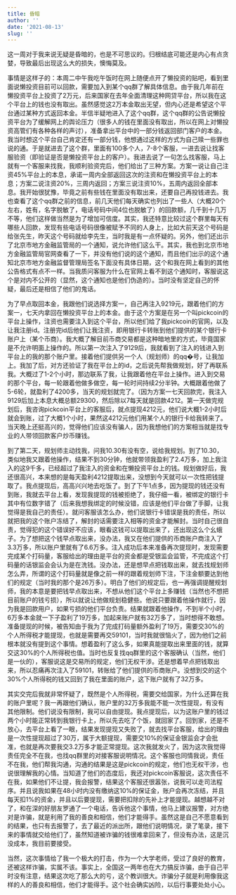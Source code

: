 ```yaml
---
title: 昏暗
author: ''
date: '2021-08-13'
slug: ''
---
```


这一周对于我来说无疑是昏暗的，也是不可思议的。归根结底可能还是内心有点贪婪，导致最后出现这么大的损失，懊悔莫及。

事情是这样子的：本周二中午我吃午饭时在网上随便点开了懒投资的贴吧，看到里面说懒投资目前可以回款，需要加入到某个qq群了解具体信息。由于我几年前在懒投资平台上投资了2万元，后来国家在去年全面清理这种网贷平台，所以我在这个平台上的钱也没有取出。虽然感觉这2万本金取出无望，但内心还是希望这个平台通过某种方式返回本金。半信半疑地进入了这个qq群，这个qq群的公告说懒投资平台为了缓解网上的舆论压力（很多人的钱在里面没有取出，所以在网上对懒投资高管们有各种各样的声讨），准备拿出平台中的一部分钱返回部门客户的本金。我当时想这个平台自己肯定还有一部分钱，他想通过这样的方式为自己赎一些罪也说的通。于是就进去了这个群，里面有100多个人，7-8个客服，一进去说让找客服验资（即验证是否是懒投资平台上的客户）。我进去说了一句怎么找客服，马上就有一个客服来找我，我顺利验资完后，他们给出了三种方案。方案一说让自己注资45%平台上的本息，承诺一周内全部返回这次的注资和在懒投资平台上的本息；方案二说注资20%，三周内返回；方案三说注资10%，五周内返回全部本息。我开始很犹豫，毕竟之前有些钱在里面没有取出来，还要自己再投钱进去。我也查看了这个qq群之前的信息，前几天他们每天确实也列出了一些人（大概20个左右，姓有，名字脱敏了，电话号码中间4位也脱敏了）的回款额，几千到十几万不等，他们这样做当然是为了增加可信度。其实，我还特意比较过这个群里每天有哪些人回款，发现有些电话号码很像被赋予不同的人身上，比如大前天这个号码是给张先生，昨天这个号码就给李先生，当时我是有一点怀疑的。另外，他们还出示了北京市地方金融监管局的一个通知，说允许他们这么干。其实，我也到北京市地方金融监管局官网查看了一下，并没有他们说的这个通知，而且他们出示的这个通知北京市地方金融监督管理局签名下面没有具体日期，这个和我在网上看到的其他公告格式有点不一样。当我质问客服为什么在官网上看不到这个通知时，客服说这个是对内不公开的（显然，这个通知也是他们伪造的）。当时没有坚定自己的怀疑，最后还是相信了他们的鬼话。

为了早点取回本金，我跟他们说选择方案一，自己再注入9219元，跟着他们的方案一，七天内拿回在懒投资平台上的本金。由于这个方案是在另一个叫pickcoin的平台上操作，注资也需要注入到这个平台，所以他们给了我pickcoin的官网，以及让我注册id。注册完id后他们让我注资，即用银行卡转账到他们提供的某个银行卡账户上（某个币商）。我大概了解目前币商交易都是这种暗地里的方式，毕竟国家是不允许明面上操作的。所以第一次注入了9129后，我就看到了注入的钱进入到平台上的我的那个账户里。接着他们提供另一个人（规划师）的qq�号，让我加上。我加了后，对方还验证了我在平台上的id，之后说先帮我做规划，好了再联系我。大概过了1-2个小时，那边联系了我，让我跟着他在平台上操作。进入到交易的那个平台，每一轮跟着他做多做空，每一轮时间持续2分半钟。大概跟着他做了5-6轮，就盈利了4200多，当天的规划就完了。（因为方案一七天回款完，我注入9129后加上本息大概总额29300，然后除以7每天就是回款4212。第一天做完规划后，我咨询pickcoin平台上的客服后，就点提现4212元，他们说大概1-2小时后就会到账，过了大概1个小时，果然这4212元他们用某个人的银行卡给我转来了。当天晚上还挺高兴的，觉得他们应该没有骗人，因为我想他们的方案相当就是找专业的人带领回款客户炒币赚钱。

到了第二天，规划师主动找我，问我10.30有没有空，说给我规划。到了10.30，类似地我又跟着他操作，结果不到30分钟，他就带领我盈利了2.4万多，加上我注入的这9千多，已经超过了我注入的资金和在懒投资平台上的钱。规划做好后，我还很高兴，本来想的是每天盈利4212提取出来，没想到今天就可以一次性把钱提取了。我点提现后，高高兴兴地去吃饭了。到了下午1点多，因为提现的钱还没有到账，我就去平台上看，发现我提现的钱被拒绝了，我仔细一看，被绑定的银行卡其中有位数字错了（后来我想我绑定的时候没错，应该是他们平台做了手脚，让我觉得是我自己的责任）。就问客服该怎么办，他们说银行卡错误是我的责任，所以就把我的这个账户冻结了，解封的话需要注入相等的资金才能解封。当时自己很自责，觉得犯的这个错误好不应该，眼看这钱可以提取出来了，还出现这么个幺蛾子。为了想把这个钱早点取出来，没办法，我又在他们提供的币商账户商注入了3.3万多，所以账户里就有了6.6万多。注入成功后本来准备再次提现时，发现需要完成某个打码量，客服给出的理由是平台的资金都是受银监会监管，不完成这个打码量的话银监会会认为是在洗钱。没办法，还是想早点把钱取出来，就去找规划师怎么弄，所谓的这个打码量就是像之前一样的跟着规划师下注，下注金额要达到他们的规定（当时我的那个是26万多）。明白了他们的规定后，也一再强调提醒规划师，我的本意是要把钱早点取出来，不想从他们这个平台上多赚钱（当然也不想把目前账户的钱亏损），所以就说让他做规划稳健些。他说只要跟着他操作就行，因为我是回款用户，如果亏损的他们平台负责。结果就跟着他操作，不到半个小时，6万多本金就一下子盈利了19万多，加起来账户就有32万多了，当时想得不敢想。准备提现的时候，被告知由于我为了完成打码量额外盈利了19万，需要交30%的个人所得税才能提现，也就是需要再交59101，当时我就很恼火了，因为他们之前根本就没有提到这个事情。想着盈利了这么多，如果真能提取出来里面的钱，就算交这30%的个人所得税也值。当时也反复找qq群里的这个客服确认（当然，他们是一伙的），客服说这是交易所的规定，他们无权干涉。还是想着早点把钱取出来，所以忍痛再次注入了59101，转账给了他们提供的币商账户。没想到交的这个30%个人所得税的钱又回到了我在里面的账户，这下账户就有了32万多。

其实交完后我就非常怀疑了，既然是个人所得税，需要交给国家，为什么还算在我的账户里呢？我一再跟他们确认，账户里的32万多我能不能一次性提现，有没有其他限制。他们说没有限制，我可以自由提现。我点提现后，以为这账户里的钱过两个小时能正常转到我银行卡上，所以先去吃了个饭，就回家了。回到家，还是不放心，去平台上看了一眼，结果发现提现又失败了，就去找平台客服，给出的理由是一次性提现超过了30万，属于大额提现，需要交10%的保证金银监会才会批准，也就是再次要我交3.2万多才能正常提现。这次我就发火了，因为这次我觉得责任完全不在我，也找qq群里的对接客服说明情况。这个客服也同情我说，责任不在我，他们帮我沟通，沟通的结果是这是pickcoin的规定，他们也无权干涉，也说很理解我的心情。当知道了他们的态度后，我还对pickcoin客服说，这次责任不在我，如果他们不让提，我会报警，结果这个客服还很嚣张，说我可以走司法程序。并且说我如果在48小时内没有缴纳这10%的保证金，账户会再次冻结，并且每天扣1%的资金，并且以后要提现，需要把扣除的先补上才能提现。越想越不对了，和在深的好朋友罗通了一个电话，告诉他这个事情，他马上建议报警，对方绝对是诈骗，就是利用了我的善良和相信，他们才能得手。虽然这是自己不愿意看到的结果，也只有去报警了，去了最近的派出所，跟他们说明情况，录了笔录，接下来的事情就交给他们了，虽然知道被诈骗的钱很难拿回来了，但没有办法，这是沉没成本，我目前要接受。

当然，这次事情给了我一个极大的打击，作为一个大学老师，受过了良好的教育，还被这样诈骗，实属不该。事实上，全国这一两年也在大力搞反诈骗，由于自己平时没有注意，结果这次吃了那么大的亏，这个教训很大。诈骗分子就是利用像我这样的人的善良和相信，他们才能得手。这个社会确实凶险，以后行事要处处小心。



